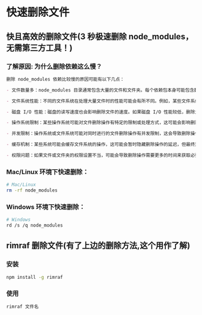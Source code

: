 # 快速删除文件

## 快且高效的删除文件(3 秒极速删除 node_modules，无需第三方工具！)

### 了解原因: 为什么删除依赖这么慢？

```md
删除 node_modules 依赖比较慢的原因可能有以下几点：

- 文件数量多：node_modules 目录通常包含大量的文件和文件夹。每个依赖包本身可能包含数百甚至数千个文件。删除这些文件需要时间，尤其是在文件系统需要逐个处理这些文件时。

- 文件系统性能：不同的文件系统在处理大量文件时的性能可能会有所不同。例如，某些文件系统在删除大量文件时可能会变得缓慢。

- 磁盘 I/O 性能：磁盘的读写速度也会影响删除文件的速度。如果磁盘 I/O 性能较低，删除大量文件时就会显得更慢。

- 操作系统限制：某些操作系统可能对文件删除操作有特定的限制或处理方式，这可能会影响删除速度。

- 并发限制：操作系统或文件系统可能对同时进行的文件删除操作有并发限制，这会导致删除操作不能同时进行，从而延长总的删除时间。

- 缓存机制：某些系统可能会缓存文件系统的操作，这可能会暂时隐藏删除操作的延迟，但最终这些操作仍需要完成，从而在某些情况下导致删除操作显得慢。

- 权限问题：如果文件或文件夹的权限设置不当，可能会导致删除操作需要更多的时间来获取必要的权限。
```

### Mac/Linux 环境下快速删除：

```sh
# Mac/Linux
rm -rf node_modules
```

### Windows 环境下快速删除：

```sh
# Windows
rd /s /q node_modules

```

## rimraf 删除文件(有了上边的删除方法,这个用作了解)

### 安装

```sh
npm install -g rimraf
```

### 使用

```sh
rimraf 文件名
```
